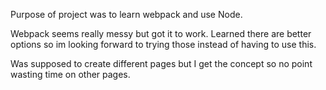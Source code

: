 Purpose of project was to learn webpack and use Node.

Webpack seems really messy but got it to work. Learned there are better options so im looking forward to trying those instead of having to use this.

Was supposed to create different pages but I get the concept so no point wasting time on other pages.
